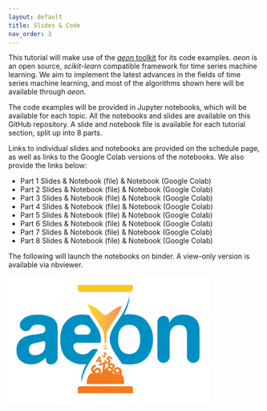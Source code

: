 ```yaml
---
layout: default
title: Slides & Code
nav_order: 3
---
```


This tutorial will make use of the [_aeon_ toolkit](https://www.aeon-toolkit.org/) for its code examples. _aeon_ is an open source, _scikit-learn_ compatible framework for time series machine learning. We aim to implement the latest advances in the fields of time series machine learning, and most of the algorithms shown here will be available through _aeon_.

The code examples will be provided in Jupyter notebooks, which will be available for each topic. All the notebooks and slides are available on this GitHub repository. A slide and notebook file is available for each tutorial section, split up into 8 parts.

Links to individual slides and notebooks are provided on the schedule page, as well as links to the Google Colab versions of the notebooks. We also provide the links below:

- Part 1 Slides & Notebook (file) & Notebook (Google Colab)
- Part 2 Slides & Notebook (file) & Notebook (Google Colab)
- Part 3 Slides & Notebook (file) & Notebook (Google Colab)
- Part 4 Slides & Notebook (file) & Notebook (Google Colab)
- Part 5 Slides & Notebook (file) & Notebook (Google Colab)
- Part 6 Slides & Notebook (file) & Notebook (Google Colab)
- Part 7 Slides & Notebook (file) & Notebook (Google Colab)
- Part 8 Slides & Notebook (file) & Notebook (Google Colab)

The following will launch the notebooks on binder. A view-only version is available via nbviewer.

<img src="images/logo/aeon.png" alt="aeon logo" width="400"/>
